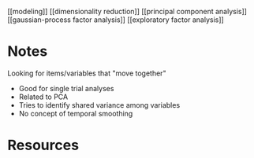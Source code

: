 [[modeling]]
[[dimensionality reduction]]
[[principal component analysis]]
[[gaussian-process factor analysis]]
[[exploratory factor analysis]]

# Notes
Looking for items/variables that "move together"
- Good for single trial analyses
- Related to PCA
- Tries to identify shared variance among variables
- No concept of temporal smoothing

# Resources